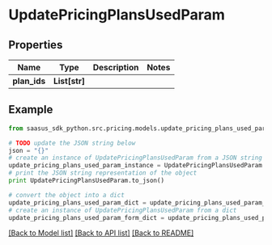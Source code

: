 # UpdatePricingPlansUsedParam


## Properties

Name | Type | Description | Notes
------------ | ------------- | ------------- | -------------
**plan_ids** | **List[str]** |  | 

## Example

```python
from saasus_sdk_python.src.pricing.models.update_pricing_plans_used_param import UpdatePricingPlansUsedParam

# TODO update the JSON string below
json = "{}"
# create an instance of UpdatePricingPlansUsedParam from a JSON string
update_pricing_plans_used_param_instance = UpdatePricingPlansUsedParam.from_json(json)
# print the JSON string representation of the object
print UpdatePricingPlansUsedParam.to_json()

# convert the object into a dict
update_pricing_plans_used_param_dict = update_pricing_plans_used_param_instance.to_dict()
# create an instance of UpdatePricingPlansUsedParam from a dict
update_pricing_plans_used_param_form_dict = update_pricing_plans_used_param.from_dict(update_pricing_plans_used_param_dict)
```
[[Back to Model list]](../README.md#documentation-for-models) [[Back to API list]](../README.md#documentation-for-api-endpoints) [[Back to README]](../README.md)


